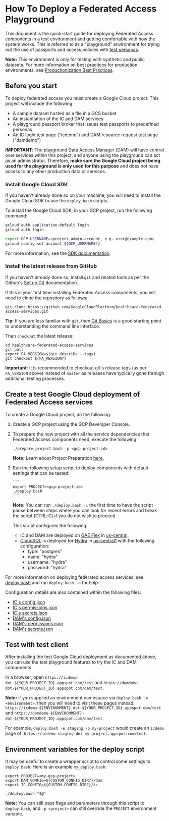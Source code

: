 # How To Deploy a Federated Access Playground

This document is the quick-start guide for deploying Federated Access components
in a test environment and getting comfortable with how the system works. This
is referred to as a "playground" environment for trying out the use of
passports and access policies with [test personas](https://github.com/GoogleCloudPlatform/healthcare-federated-access-services/blob/master/README.md#test-personas).

**Note:** This environment is only for testing with synthetic and public
datasets. For more information on best practices for production environments,
see [Productionization Best Practices](../shared/admin/productionization.md).

## Before you start

To deploy federated access you must create a Google Cloud project. This project
will include the following:

*  A sample dataset hosted as a file in a GCS bucket
*  An instantiation of the IC and DAM services
*  A playground passport broker that issues test passports to predefined
   personas
*  An IC login test page ("icdemo") and DAM resource request test page
   ("damdemo")

**IMPORTANT**: The playground Data Access Manager (DAM) will have control over
services within this project, and anyone using the playground can act as an
administrator. Therefore, **make sure the Google Cloud project being used for
the playground is only used for this purpose** and does not have access to any
other production data or services.

### Install Google Cloud SDK

If you haven't already done so on your machine, you will need to install
the Google Cloud SDK to use the `deploy.bash` scripts.

To install the Google Cloud SDK, in your GCP project, run the following command:

```bash
gcloud auth application-default login
gcloud auth login

export GCP_USERNAME=<project-admin-account, e.g. user@example.com>
gcloud config set account ${GCP_USERNAME?}
```

For more information, see the [SDK documentation](https://cloud.google.com/sdk/docs).

### Install the latest release from GitHub

If you haven't already done so, install `git` and related tools as per the
Github's [Set up Git](https://help.github.com/en/github/getting-started-with-github/set-up-git) documentation.

If this is your first time installing Federated Access components, you will need
to clone the repository as follows:

```
git clone https://github.com/GoogleCloudPlatform/healthcare-federated-access-services.git
```

**Tip:** If you are less familiar with `git`, then [Git Basics](https://git-scm.com/book/en/v2/Git-Basics-Getting-a-Git-Repository)
is a good starting point to understanding the command line interface.

Then `checkout` the latest release:

```
cd healthcare-federated-access-services
git pull
export FA_VERSION=$(git describe --tags)
git checkout ${FA_VERSION?}
```

**Important:** It is recommended to checkout git's release tags (as per
`FA_VERSION` above) instead of `master` as releases have typically gone through
additional testing processes.

## Create a test Google Cloud deployment of Federated Access services

To create a Google Cloud project, do the following:

1.  Create a GCP project using the GCP Developer Console.

1.  To prepare the new project with all the service dependencies that Federated
    Access components need, execute the following:

    ```
    ./prepare_project.bash -p <gcp-project-id>
    ```

    **Note:** Learn about Project Preparation [here](prepare_project.md).

1.  Run the following setup script to deploy components with default settings
    that can be tested:

        ```
        export PROJECT=<gcp-project-id>
        ./deploy.bash
        ```
    **Note:** You can run `./deploy.bash -i` the first time to have
    the script pause between steps where you can look for recent errors and
    break the script (CTRL-C) if you do not wish to proceed.

    This script configures the following:

     *  IC and DAM are deployed on [GAE Flex](https://cloud.google.com/appengine/docs/flexible/)
        in [us-central](https://cloud.google.com/appengine/docs/locations).
     *  [CloudSQL](https://cloud.google.com/sql/docs/postgres/) is deployed for
        [Hydra](https://github.com/ory/hydra) in [us-central1](https://cloud.google.com/sql/docs/mysql/locations)
        with the following configuration:
        *  type: "postgres"
        *  name: "hydra"
        *  username: "hydra"
        *  password: "hydra"

For more information on deploying federated access services, see
[deploy.bash](deploy.bash) and run `deploy.bash -h` for help.

Configuration details are also contained within the following files:

*  [IC's config.json](https://github.com/GoogleCloudPlatform/healthcare-federated-access-services/blob/master/deploy/config/ic-template/config_master_main_latest.json)
*  [IC's permissions.json](https://github.com/GoogleCloudPlatform/healthcare-federated-access-services/blob/master/deploy/config/ic-template/permissions_master_main_latest.json)
*  [IC's secrets.json](https://github.com/GoogleCloudPlatform/healthcare-federated-access-services/blob/master/deploy/config/ic-template/secrets_master_main_latest.json)
*  [DAM's config.json](https://github.com/GoogleCloudPlatform/healthcare-federated-access-services/blob/master/deploy/config/dam-template/config_master_main_latest.json)
*  [DAM's permissions.json](https://github.com/GoogleCloudPlatform/healthcare-federated-access-services/blob/master/deploy/config/dam-template/permissions_master_main_latest.json)
*  [DAM's secrets.json](https://github.com/GoogleCloudPlatform/healthcare-federated-access-services/blob/master/deploy/config/dam-template/secrets_master_main_latest.json)

## Test with test client

After installing the test Google Cloud deployment as documented above, you can
use the test playground features to try the IC and DAM components.

In a browser, open `https://icdemo-dot-${YOUR_PROJECT_ID}.appspot.com/test` and `https://damdemo-dot-${YOUR_PROJECT_ID}.appspot.com/dam/test`.

**Note:** if you supplied an environment namespace via
`deploy.bash -e <environment>`, then you will need to visit these pages instead:
`https://icdemo-${ENVIRONMENT}-dot-${YOUR_PROJECT_ID}.appspot.com/test` and
`https://damdemo-${ENVIRONMENT}-dot-${YOUR_PROJECT_ID}.appspot.com/dam/test`.

For example, `deploy.bash -e staging -p my-project` would create an `icdemo`
page of: `https://icdemo-staging-dot-my-project.appspot.com/test`.

## Environment variables for the deploy script

It may be useful to create a wrapper script to control some settings to
`deploy.bash`. Here is an example `my_deploy.bash`:

```
export PROJECT=<my-gcp-project>
export DAM_CONFIG=${CUSTOM_CONFIG_DIR?}/dam
export IC_CONFIG=${CUSTOM_CONFIG_DIR?}/ic

./deploy.bash "$@"
```

**Note:** You can still pass flags and parameters through this script to
`deploy.bash`, and `-p <project>` can still override the `PROJECT` environment
variable.
